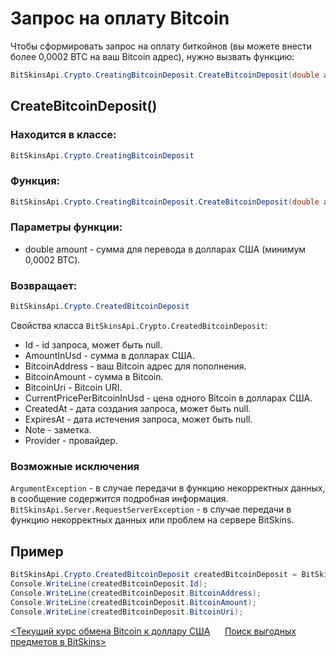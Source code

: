 ﻿# Запрос на оплату Bitcoin

Чтобы сформировать запрос на оплату биткойнов (вы можете внести более 0,0002 BTC на ваш Bitcoin адрес), нужно вызвать функцию:

```csharp
BitSkinsApi.Crypto.CreatingBitcoinDeposit.CreateBitcoinDeposit(double amount);
```

## CreateBitcoinDeposit()

### Находится в классе:

```csharp
BitSkinsApi.Crypto.CreatingBitcoinDeposit
```

### Функция:

```csharp
BitSkinsApi.Crypto.CreatingBitcoinDeposit.CreateBitcoinDeposit(double amount);
```

### Параметры функции:

* double amount - сумма для перевода в долларах США (минимум 0,0002 BTC).

### Возвращает:

```csharp
BitSkinsApi.Crypto.CreatedBitcoinDeposit
```

Свойства класса ```BitSkinsApi.Crypto.CreatedBitcoinDeposit```:
* Id - id запроса, может быть null.
* AmountInUsd - сумма в долларах США.
* BitcoinAddress - ваш Bitcoin адрес для пополнения.
* BitcoinAmount - сумма в Bitcoin.
* BitcoinUri - Bitcoin URI.
* CurrentPricePerBitcoinInUsd - цена одного Bitcoin в долларах США.
* CreatedAt - дата создания запроса, может быть null.
* ExpiresAt - дата истечения запроса, может быть null.
* Note - заметка.
* Provider - провайдер.

### Возможные исключения
```ArgumentException``` - в случае передачи в функцию некорректных данных, в сообщение содержится подробная информация.
\
```BitSkinsApi.Server.RequestServerException``` - в случае передачи в функцию некорректных данных или проблем на сервере BitSkins.

## Пример

```csharp
BitSkinsApi.Crypto.CreatedBitcoinDeposit createdBitcoinDeposit = BitSkinsApi.Crypto.CreatingBitcoinDeposit.CreateBitcoinDeposit(10);
Console.WriteLine(createdBitcoinDeposit.Id);
Console.WriteLine(createdBitcoinDeposit.BitcoinAddress);
Console.WriteLine(createdBitcoinDeposit.BitcoinAmount);
Console.WriteLine(createdBitcoinDeposit.BitcoinUri);
```

[<Текущий курс обмена Bitcoin к доллару США](https://github.com/dmitrydnl/BitSkinsApi/blob/master/docs/ru/crypto/bitcoin_deposit_rate.md) &nbsp;&nbsp;&nbsp;&nbsp; [Поиск выгодных предметов в BitSkins>](https://github.com/dmitrydnl/BitSkinsApi/blob/master/docs/ru/code_examples/find_profitable_items.md)